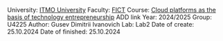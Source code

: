 University: [ITMO University](https://itmo.ru/ru/)
Faculty: [FICT](https://fict.itmo.ru)
Course: [Cloud platforms as the basis of technology entrepreneurship](https://) ADD link
Year: 2024/2025
Group: U4225
Author: Gusev Dimitrii Ivanovich
Lab: Lab2
Date of create: 25.10.2024
Date of finished: 25.10.2024


